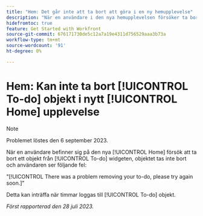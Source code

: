 ```yaml
---
title: "Hem: Det går inte att ta bort att göra i en ny hemupplevelse"
description: "När en användare i den nya hemupplevelsen försöker ta bort ett objekt från Att göra-widgeten, raderas inte objektet och användaren ser ett fel."
hidefromtoc: true
feature: Get Started with Workfront
source-git-commit: 676171730de5c12a7a19e4311d756529aaa3b73a
workflow-type: tm+mt
source-wordcount: '91'
ht-degree: 0%

---
```



# Hem: Kan inte ta bort [!UICONTROL To-do] objekt i nytt [!UICONTROL Home] upplevelse

>[!NOTE]
>
>Problemet löstes den 6 september 2023.

När en användare befinner sig på den nya [!UICONTROL Home] försök att ta bort ett objekt från [!UICONTROL To-do] widgeten, objektet tas inte bort och användaren ser följande fel:

&quot;[!UICONTROL There was a problem removing your to-do, please try again soon.]&quot;

Detta kan inträffa när timmar loggas till [!UICONTROL To-do] objekt.

_Först rapporterad den 28 juli 2023._

